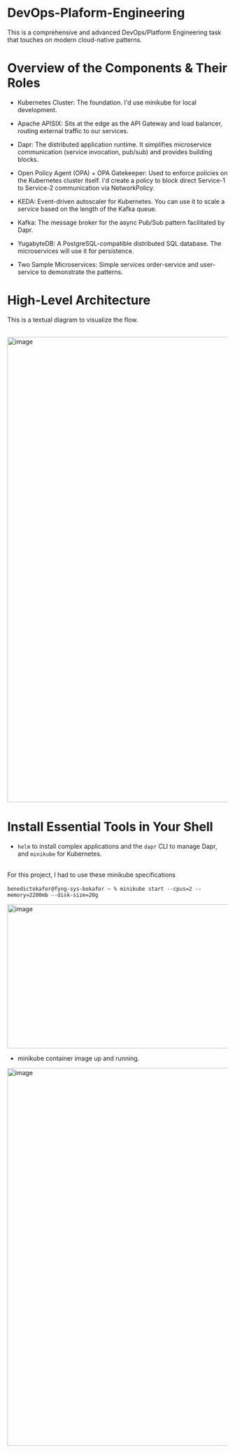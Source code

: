 # DevOps-Plaform-Engineering
This is a comprehensive and advanced DevOps/Platform Engineering task that touches on modern cloud-native patterns.

# Overview of the Components & Their Roles
- Kubernetes Cluster: The foundation. I'd use minikube for local development.

- Apache APISIX: Sits at the edge as the API Gateway and load balancer, routing external traffic to our services.

- Dapr: The distributed application runtime. It simplifies microservice communication (service invocation, pub/sub) and provides building blocks.

- Open Policy Agent (OPA) + OPA Gatekeeper: Used to enforce policies on the Kubernetes cluster itself. I'd create a policy to block direct Service-1 to Service-2 communication via NetworkPolicy.

- KEDA: Event-driven autoscaler for Kubernetes. You can use it to scale a service based on the length of the Kafka queue.

- Kafka: The message broker for the async Pub/Sub pattern facilitated by Dapr.

- YugabyteDB: A PostgreSQL-compatible distributed SQL database. The microservices will use it for persistence.

- Two Sample Microservices: Simple services order-service and user-service to demonstrate the patterns.

# High-Level Architecture

This is a textual diagram to visualize the flow.<br><br>

<img width="1550" height="1062" alt="image" src="https://github.com/user-attachments/assets/8375b15a-75a1-4b0c-812d-c3b70fe19b7c" />

# Install Essential Tools in Your Shell

- `helm` to install complex applications and the `dapr` CLI to manage Dapr, and `minikube` for Kubernetes. <br><br>

For this project, I had to use these minikube specifications <br><br>
`benedictokafor@fyng-sys-bokafor ~ % minikube start --cpus=2 --memory=2200mb --disk-size=20g` <br>

<img width="923" height="329" alt="image" src="https://github.com/user-attachments/assets/447d237a-5425-4dbf-8eb8-0368364b77e6" /> <br>
- minikube container  image up and running.
<img width="2906" height="862" alt="image" src="https://github.com/user-attachments/assets/cdd467eb-9825-42c2-99d1-c67e35114f8a" />






